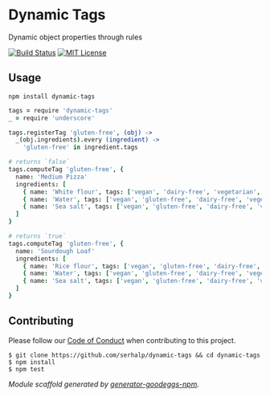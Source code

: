# Dynamic Tags

Dynamic object properties through rules

[![Build Status](http://img.shields.io/travis/serhalp/dynamic-tags.svg?style=flat-square)](https://travis-ci.org/serhalp/dynamic-tags)
[![MIT License](http://img.shields.io/badge/license-MIT-blue.svg?style=flat-square)](https://github.com/serhalp/dynamic-tags/blob/master/LICENSE.md)

## Usage

```
npm install dynamic-tags
```

```coffee
tags = require 'dynamic-tags'
_ = require 'underscore'

tags.registerTag 'gluten-free', (obj) ->
  _(obj.ingredients).every (ingredient) ->
    'gluten-free' in ingredient.tags

# returns `false`
tags.computeTag 'gluten-free', {
  name: 'Medium Pizza'
  ingredients: [
    { name: 'White flour', tags: ['vegan', 'dairy-free', 'vegetarian', 'paleo', 'sodium-free'] }
    { name: 'Water', tags: ['vegan', 'gluten-free', 'dairy-free', 'vegetarian', 'paleo', 'sodium-free'] }
    { name: 'Sea salt', tags: ['vegan', 'gluten-free', 'dairy-free', 'vegetarian', 'paleo'] }
  ]
}

# returns `true`
tags.computeTag 'gluten-free', {
  name: 'Sourdough Loaf'
  ingredients: [
    { name: 'Rice flour', tags: ['vegan', 'gluten-free', 'dairy-free', 'vegetarian', 'sodium-free'] }
    { name: 'Water', tags: ['vegan', 'gluten-free', 'dairy-free', 'vegetarian', 'paleo', 'sodium-free'] }
    { name: 'Sea salt', tags: ['vegan', 'gluten-free', 'dairy-free', 'vegetarian', 'paleo'] }
  ]
}
```

## Contributing

Please follow our [Code of Conduct](https://github.com/serhalp/dynamic-tags/blob/master/CODE_OF_CONDUCT.md)
when contributing to this project.

```
$ git clone https://github.com/serhalp/dynamic-tags && cd dynamic-tags
$ npm install
$ npm test
```

_Module scaffold generated by [generator-goodeggs-npm](https://github.com/goodeggs/generator-goodeggs-npm)._
